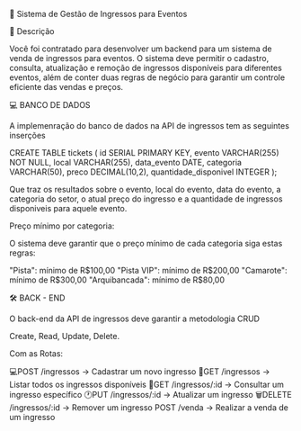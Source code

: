 🎫 Sistema de Gestão de Ingressos para Eventos

📌 Descrição

Você foi contratado para desenvolver um backend para um sistema de venda de ingressos para eventos. O sistema deve permitir o cadastro, consulta, atualização e remoção de ingressos disponíveis para diferentes eventos, além de conter duas regras de negócio para garantir um controle eficiente das vendas e preços.

💻  BANCO DE DADOS

A implemenração do banco de dados na API de ingressos tem as seguintes inserções

CREATE TABLE  tickets (
    id SERIAL PRIMARY KEY,
    evento VARCHAR(255) NOT NULL,
    local VARCHAR(255),
    data_evento  DATE,
    categoria VARCHAR(50),
    preco DECIMAL(10,2),
    quantidade_disponivel INTEGER
);

Que traz os resultados sobre o evento, local do evento, data do evento, a categoria do setor, o atual preço do ingresso e a quantidade de ingressos disponiveis para aquele evento.

Preço mínimo por categoria:

O sistema deve garantir que o preço mínimo de cada categoria siga estas regras:

"Pista": mínimo de R$100,00
"Pista VIP": mínimo de R$200,00
"Camarote": mínimo de R$300,00
"Arquibancada": mínimo de R$80,00

🛠 BACK - END

O back-end da API de ingressos deve garantir a metodologia CRUD

 Create,
 Read, 
 Update, 
 Delete.

Com as Rotas:

💻POST /ingressos → Cadastrar um novo ingresso
📃GET /ingressos → Listar todos os ingressos disponíveis
📑GET /ingressos/:id → Consultar um ingresso específico
🕐PUT /ingressos/:id → Atualizar um ingresso
🗑DELETE /ingressos/:id → Remover um ingresso
POST /venda → Realizar a venda de um ingresso